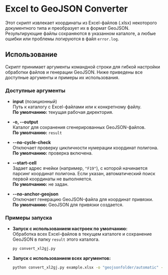 # Excel to GeoJSON Converter

Этот скрипт извлекает координаты из Excel-файлов (.xlsx) некоторого документного типа и преобразует их в формат GeoJSON. Результирующие файлы сохраняются в указанном каталоге, а любые ошибки или проблемы логируются в файл `error.log`.

## Использование

Скрипт принимает аргументы командной строки для гибкой настройки обработки файлов и генерации GeoJSON. Ниже приведены все доступные аргументы и примеры их использования.

### Доступные аргументы

- **input** (позиционный)  
  Путь к каталогу с Excel-файлами или к конкретному файлу.  
  **По умолчанию:** текущая рабочая директория.

- **-o, --output**  
  Каталог для сохранения сгенерированных GeoJSON-файлов.  
  **По умолчанию:** `result`

- **--no-cycle-check**  
  Отключает проверку цикличности нумерации координат полигона.  
  **По умолчанию:** проверка включена.

- **--start-cell**  
  Задает адрес ячейки (например, `"F19"`), с которой начинается парсинг координат полигона. Если указан, автоматический поиск первой координаты не выполняется.  
  **По умолчанию:** не задан.

- **--no-anchor-geojson**  
  Отключает генерацию GeoJSON-файла для координат привязки.  
  **По умолчанию:** GeoJSON для привязки создается.

### Примеры запуска

- **Запуск с использованием настроек по умолчанию:**  
  Обработка всех Excel-файлов в текущем каталоге и сохранение GeoJSON в папку `result` этого каталога.
  ```bash
  py convert_xl2gj.py
- **Запуск с использованием всех аргументов:**  
  ```bash
  python convert_xl2gj.py example.xlsx -o "geojsonfolder/automatic" --no-cycle-check --start-cell F5 --no-anchor-geojson
